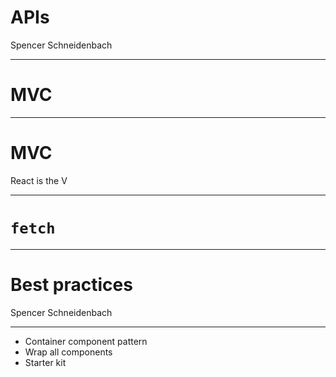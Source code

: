 # APIs
Spencer Schneidenbach

---

# MVC

---

# MVC
React is the V

---

# `fetch`

---

# Best practices
Spencer Schneidenbach

---

* Container component pattern
* Wrap all components
* Starter kit